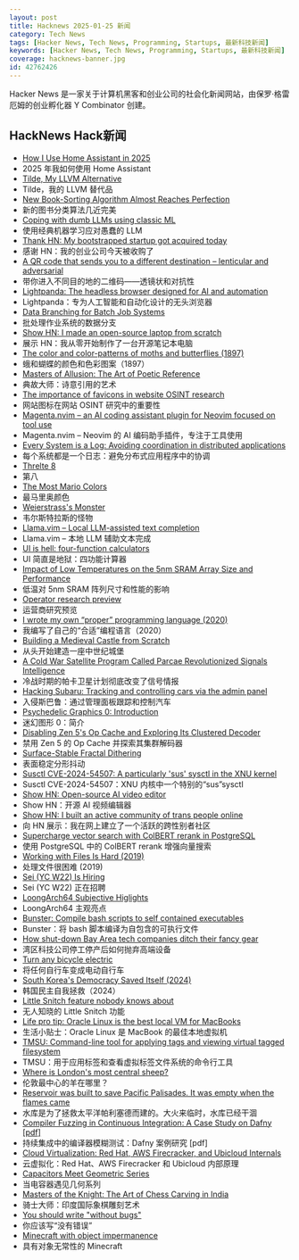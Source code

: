 ```yaml
---
layout: post
title: Hacknews 2025-01-25 新闻
category: Tech News
tags: [Hacker News, Tech News, Programming, Startups, 最新科技新闻]
keywords: [Hacker News, Tech News, Programming, Startups, 最新科技新闻]
coverage: hacknews-banner.jpg
id: 42762426
---
```


Hacker News 是一家关于计算机黑客和创业公司的社会化新闻网站，由保罗·格雷厄姆的创业孵化器 Y Combinator 创建。

## HackNews Hack新闻

- [How I Use Home Assistant in 2025](https://vpetersson.com/2025/01/22/how-i-use-home-assistant-in-2025.html)
- 2025 年我如何使用 Home Assistant
- [Tilde, My LLVM Alternative](https://yasserarg.com/tb)
- Tilde，我的 LLVM 替代品
- [New Book-Sorting Algorithm Almost Reaches Perfection](https://www.quantamagazine.org/new-book-sorting-algorithm-almost-reaches-perfection-20250124/)
- 新的图书分类算法几近完美
- [Coping with dumb LLMs using classic ML](https://softwaredoug.com/blog/2025/01/21/llm-judge-decision-tree)
- 使用经典机器学习应对愚蠢的 LLM
- [Thank HN: My bootstrapped startup got acquired today]()
- 感谢 HN：我的创业公司今天被收购了
- [A QR code that sends you to a different destination – lenticular and adversarial](https://mstdn.social/@isziaui/113874436953157913)
- 带你进入不同目的地的二维码——透镜状和对抗性
- [Lightpanda: The headless browser designed for AI and automation](https://github.com/lightpanda-io/browser)
- Lightpanda：专为人工智能和自动化设计的无头浏览器
- [Data Branching for Batch Job Systems](https://isaacjordan.me/blog/2025/01/data-branching-for-batch-job-systems)
- 批处理作业系统的数据分支
- [Show HN: I made an open-source laptop from scratch](https://www.byran.ee/posts/creation/)
- 展示 HN：我从零开始制作了一台开源笔记本电脑
- [The color and color-patterns of moths and butterflies (1897)](https://publicdomainreview.org/collection/mayer-color-patterns/)
- 蛾和蝴蝶的颜色和色彩图案（1897）
- [Masters of Allusion: The Art of Poetic Reference](https://www.nytimes.com/2025/01/16/books/review/on-poetry-allusions-and-quotations.html)
- 典故大师：诗意引用的艺术
- [The importance of favicons in website OSINT research](https://www.osintme.com/index.php/2025/01/20/the-importance-of-favicons-in-website-osint-research/)
- 网站图标在网站 OSINT 研究中的重要性
- [Magenta.nvim – an AI coding assistant plugin for Neovim focused on tool use](https://github.com/dlants/magenta.nvim)
- Magenta.nvim – Neovim 的 AI 编码助手插件，专注于工具使用
- [Every System is a Log: Avoiding coordination in distributed applications](https://restate.dev/blog/every-system-is-a-log-avoiding-coordination-in-distributed-applications/)
- 每个系统都是一个日志：避免分布式应用程序中的协调
- [Threlte 8](https://threlte.xyz/blog/threlte-8)
- 第八
- [The Most Mario Colors](https://lmnt.me/blog/the-most-mario-colors.html)
- 最马里奥颜色
- [Weierstrass's Monster](https://www.quantamagazine.org/the-jagged-monstrous-function-that-broke-calculus-20250123/)
- 韦尔斯特拉斯的怪物
- [Llama.vim – Local LLM-assisted text completion](https://github.com/ggml-org/llama.vim)
- Llama.vim – 本地 LLM 辅助文本完成
- [UI is hell: four-function calculators](https://lcamtuf.substack.com/p/ui-is-hell-four-function-calculators)
- UI 简直是地狱：四功能计算器
- [Impact of Low Temperatures on the 5nm SRAM Array Size and Performance](https://semiengineering.com/impact-of-extremely-low-temperatures-on-the-5nm-sram-array-size-and-performance/)
- 低温对 5nm SRAM 阵列尺寸和性能的影响
- [Operator research preview](https://openai.com/index/introducing-operator/)
- 运营商研究预览
- [I wrote my own “proper” programming language (2020)](https://mukulrathi.com/create-your-own-programming-language/intro-to-compiler/)
- 我编写了自己的“合适”编程语言（2020）
- [Building a Medieval Castle from Scratch](https://www.guedelon.fr/en/)
- 从头开始建造一座中世纪城堡
- [A Cold War Satellite Program Called Parcae Revolutionized Signals Intelligence](https://spectrum.ieee.org/reconnaissance-satellite)
- 冷战时期的帕卡卫星计划彻底改变了信号情报
- [Hacking Subaru: Tracking and controlling cars via the admin panel](https://samcurry.net/hacking-subaru)
- 入侵斯巴鲁：通过管理面板跟踪和控制汽车
- [Psychedelic Graphics 0: Introduction](https://benpence.com/blog/post/psychedelic-graphics-0)
- 迷幻图形 0：简介
- [Disabling Zen 5's Op Cache and Exploring Its Clustered Decoder](https://chipsandcheese.com/p/disabling-zen-5s-op-cache-and-exploring)
- 禁用 Zen 5 的 Op Cache 并探索其集群解码器
- [Surface-Stable Fractal Dithering](https://github.com/runevision/Dither3D)
- 表面稳定分形抖动
- [Susctl CVE-2024-54507: A particularly 'sus' sysctl in the XNU kernel](https://jprx.io/cve-2024-54507/)
- Susctl CVE-2024-54507：XNU 内核中一个特别的“sus”sysctl
- [Show HN: Open-source AI video editor](https://github.com/fal-ai-community/video-starter-kit)
- Show HN：开源 AI 视频编辑器
- [Show HN: I built an active community of trans people online](https://t4t.social/)
- 向 HN 展示：我在网上建立了一个活跃的跨性别者社区
- [Supercharge vector search with ColBERT rerank in PostgreSQL](https://blog.vectorchord.ai/supercharge-vector-search-with-colbert-rerank-in-postgresql)
- 使用 PostgreSQL 中的 ColBERT rerank 增强向量搜索
- [Working with Files Is Hard (2019)](https://danluu.com/deconstruct-files/)
- 处理文件很困难 (2019)
- [Sei (YC W22) Is Hiring](https://www.ycombinator.com/companies/sei/jobs/LeAtLYf-full-stack-engineer-typescript-react-gen-ai)
- Sei (YC W22) 正在招聘
- [LoongArch64 Subjective Higlights](http://0x80.pl/notesen/2025-01-21-loongarch64-highlights.html)
- LoongArch64 主观亮点
- [Bunster: Compile bash scripts to self contained executables](https://github.com/yassinebenaid/bunster)
- Bunster：将 bash 脚本编译为自包含的可执行文件
- [How shut-down Bay Area tech companies ditch their fancy gear](https://www.sfgate.com/tech/article/silicon-valley-disposition-auction-company-20039023.php)
- 湾区科技公司停工停产后如何抛弃高端设备
- [Turn any bicycle electric](https://dhruvvidyut.co.in/)
- 将任何自行车变成电动自行车
- [South Korea's Democracy Saved Itself (2024)](https://carnegieendowment.org/emissary/2024/12/south-korea-democracy-yoon-protests?lang=en)
- 韩国民主自我拯救（2024）
- [Little Snitch feature nobody knows about](https://lapcatsoftware.com/articles/2025/1/6.html)
- 无人知晓的 Little Snitch 功能
- [Life pro tip: Oracle Linux is the best local VM for MacBooks](https://xeiaso.net/notes/2025/k8s-dev-mac-oracle-linux/)
- 生活小贴士：Oracle Linux 是 MacBook 的最佳本地虚拟机
- [TMSU: Command-line tool for applying tags and viewing virtual tagged filesystem](https://tmsu.org/)
- TMSU：用于应用标签和查看虚拟标签文件系统的命令行工具
- [Where is London's most central sheep?](https://diamondgeezer.blogspot.com/2025/01/londons-most-central-sheep.html)
- 伦敦最中心的羊在哪里？
- [Reservoir was built to save Pacific Palisades. It was empty when the flames came](https://www.latimes.com/california/story/2025-01-22/why-has-a-reservoir-in-palisades-stood-empty-for-a-year)
- 水库是为了拯救太平洋帕利塞德而建的。大火来临时，水库已经干涸
- [Compiler Fuzzing in Continuous Integration: A Case Study on Dafny [pdf]](https://www.doc.ic.ac.uk/~afd/papers/2025/ICST-Industry.pdf)
- 持续集成中的编译器模糊测试：Dafny 案例研究 [pdf]
- [Cloud Virtualization: Red Hat, AWS Firecracker, and Ubicloud Internals](https://www.ubicloud.com/blog/cloud-virtualization-red-hat-aws-firecracker-and-ubicloud-internals)
- 云虚拟化：Red Hat、AWS Firecracker 和 Ubicloud 内部原理
- [Capacitors Meet Geometric Series](https://ivanbelenky.com/articles/capacitors)
- 当电容器遇见几何系列
- [Masters of the Knight: The Art of Chess Carving in India](https://www.atlasobscura.com/articles/chess-carvers-amritsar-india)
- 骑士大师：印度国际象棋雕刻艺术
- [You should write "without bugs"](https://korshakov.com/posts/no-bugs)
- 你应该写“没有错误”
- [Minecraft with object impermanence](https://www.aiweirdness.com/minecraft-with-object-impermanence/)
- 具有对象无常性的 Minecraft

